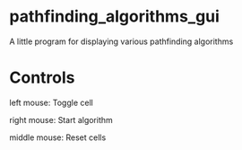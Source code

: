 # pathfinding_algorithms_gui
A little program for displaying various pathfinding algorithms

# Controls
left mouse: Toggle cell
 
right mouse: Start algorithm
 
middle mouse: Reset cells
 
